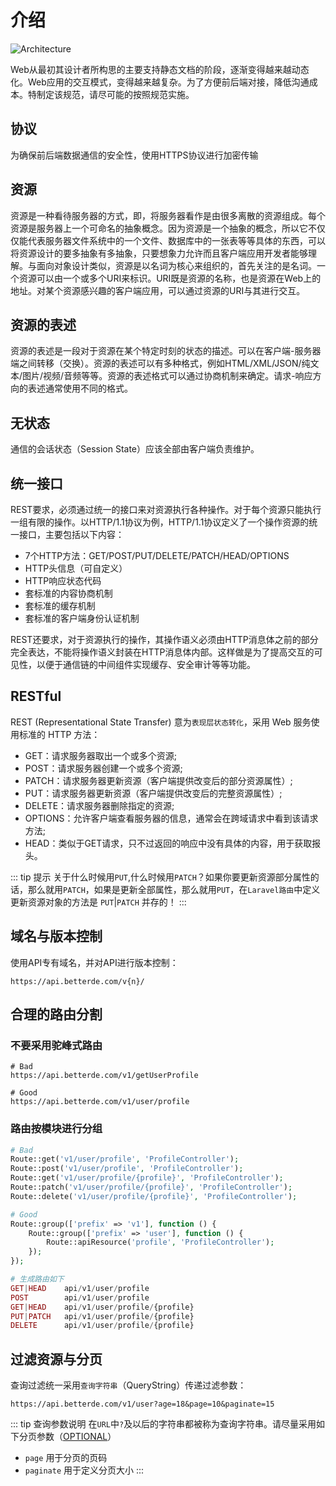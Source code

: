 # 介绍

![Architecture](/spa-architecture.png)

Web从最初其设计者所构思的主要支持静态文档的阶段，逐渐变得越来越动态化。Web应用的交互模式，变得越来越复杂。为了方便前后端对接，降低沟通成本。特制定该规范，请尽可能的按照规范实施。

## 协议 <Badge text="RECOMMENDED" type="tip" vertical="middle"/>

为确保前后端数据通信的安全性，使用HTTPS协议进行加密传输

## 资源

资源是一种看待服务器的方式，即，将服务器看作是由很多离散的资源组成。每个资源是服务器上一个可命名的抽象概念。因为资源是一个抽象的概念，所以它不仅仅能代表服务器文件系统中的一个文件、数据库中的一张表等等具体的东西，可以将资源设计的要多抽象有多抽象，只要想象力允许而且客户端应用开发者能够理解。与面向对象设计类似，资源是以名词为核心来组织的，首先关注的是名词。一个资源可以由一个或多个URI来标识。URI既是资源的名称，也是资源在Web上的地址。对某个资源感兴趣的客户端应用，可以通过资源的URI与其进行交互。

## 资源的表述

资源的表述是一段对于资源在某个特定时刻的状态的描述。可以在客户端-服务器端之间转移（交换）。资源的表述可以有多种格式，例如HTML/XML/JSON/纯文本/图片/视频/音频等等。资源的表述格式可以通过协商机制来确定。请求-响应方向的表述通常使用不同的格式。

## 无状态

通信的会话状态（Session State）应该全部由客户端负责维护。

## 统一接口

REST要求，必须通过统一的接口来对资源执行各种操作。对于每个资源只能执行一组有限的操作。以HTTP/1.1协议为例，HTTP/1.1协议定义了一个操作资源的统一接口，主要包括以下内容：

* 7个HTTP方法：GET/POST/PUT/DELETE/PATCH/HEAD/OPTIONS
* HTTP头信息（可自定义）
* HTTP响应状态代码
* 套标准的内容协商机制
* 套标准的缓存机制
* 套标准的客户端身份认证机制

REST还要求，对于资源执行的操作，其操作语义必须由HTTP消息体之前的部分完全表达，不能将操作语义封装在HTTP消息体内部。这样做是为了提高交互的可见性，以便于通信链的中间组件实现缓存、安全审计等等功能。

## RESTful

REST (Representational State Transfer) 意为`表现层状态转化`，采用 Web 服务使用标准的 HTTP 方法：
* GET：请求服务器取出一个或多个资源;
* POST：请求服务器创建一个或多个资源;
* PATCH：请求服务器更新资源（客户端提供改变后的部分资源属性）;
* PUT：请求服务器更新资源（客户端提供改变后的完整资源属性）;
* DELETE：请求服务器删除指定的资源;
* OPTIONS：允许客户端查看服务器的信息，通常会在跨域请求中看到该请求方法;
* HEAD：类似于GET请求，只不过返回的响应中没有具体的内容，用于获取报头。

::: tip 提示
关于什么时候用`PUT`,什么时候用`PATCH`？如果你要更新资源部分属性的话，那么就用`PATCH`，如果是更新全部属性，那么就用`PUT`，在`Laravel路由`中定义更新资源对象的方法是 `PUT`|`PATCH` 并存的！
:::

## 域名与版本控制 <Badge text="RECOMMENDED" type="tip" vertical="middle"/>

使用API专有域名，并对API进行版本控制：
```
https://api.betterde.com/v{n}/
```

## 合理的路由分割

### 不要采用驼峰式路由

```
# Bad
https://api.betterde.com/v1/getUserProfile

# Good
https://api.betterde.com/v1/user/profile
```

### 路由按模块进行分组

```php
# Bad
Route::get('v1/user/profile', 'ProfileController');
Route::post('v1/user/profile', 'ProfileController');
Route::get('v1/user/profile/{profile}', 'ProfileController');
Route::patch('v1/user/profile/{profile}', 'ProfileController');
Route::delete('v1/user/profile/{profile}', 'ProfileController');

# Good
Route::group(['prefix' => 'v1'], function () {
    Route::group(['prefix' => 'user'], function () {
        Route::apiResource('profile', 'ProfileController');
    });
});

# 生成路由如下
GET|HEAD    api/v1/user/profile
POST        api/v1/user/profile
GET|HEAD    api/v1/user/profile/{profile}
PUT|PATCH   api/v1/user/profile/{profile}
DELETE      api/v1/user/profile/{profile}
```

## 过滤资源与分页

查询过滤统一采用`查询字符串`（QueryString）传递过滤参数：

```
https://api.betterde.com/v1/user?age=18&page=10&paginate=15
```
::: tip 查询参数说明
在`URL`中`?`及以后的字符串都被称为查询字符串。请尽量采用如下分页参数（[OPTIONAL](../../common/keyword.md#optional)）
* `page` 用于分页的页码
* `paginate` 用于定义分页大小
:::
